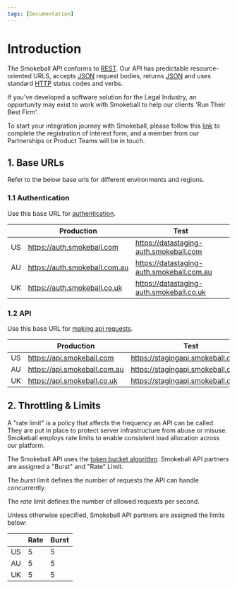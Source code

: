 ```yaml
---
tags: [Documentation]
---
```


# Introduction

The Smokeball API conforms to [REST](https://en.wikipedia.org/wiki/Representational_state_transfer). Our API has predictable resource-oriented URLS, accepts [JSON](https://www.json.org/json-en.html) request bodies, returns [JSON](https://www.json.org/json-en.html) and uses standard [HTTP](https://en.wikipedia.org/wiki/Hypertext_Transfer_Protocol) status codes and verbs.

If you've developed a software solution for the Legal Industry, an opportunity may exist to work with Smokeball to help our clients 'Run Their Best Firm'.

To start your integration journey with Smokeball, please follow this [link](https://smokeball.atlassian.net/servicedesk/customer/portal/3/create/13) to complete the registration of interest form, and a member from our Partnerships or Product Teams will be in touch.

## 1. Base URLs

Refer to the below base urls for different environments and regions.

### 1.1 Authentication

Use this base URL for [authentication](c916c683c136e-authentication).

|    | Production                    | Test                                      |
| -- | ----------------------------- | ----------------------------------------- |
| US | https://auth.smokeball.com    | https://datastaging-auth.smokeball.com    |
| AU | https://auth.smokeball.com.au | https://datastaging-auth.smokeball.com.au |
| UK | https://auth.smokeball.co.uk  | https://datastaging-auth.smokeball.co.uk  |

### 1.2 API

Use this base URL for [making api requests](91f30a1eaee08-making-requests).

|    | Production                   | Test                                |
| -- | ---------------------------- | ----------------------------------- |
| US | https://api.smokeball.com    | https://stagingapi.smokeball.com    |
| AU | https://api.smokeball.com.au | https://stagingapi.smokeball.com.au |
| UK | https://api.smokeball.co.uk  | https://stagingapi.smokeball.co.uk  |

## 2. Throttling & Limits

A "rate limit" is a policy that affects the frequency an API can be called. They are put in place to protect server infrastructure from abuse or misuse. Smokeball employs rate limits to enable consistent load allocation across our platform.

The Smokeball API uses the [token bucket algorithm](https://en.wikipedia.org/wiki/Token_bucket). Smokeball API partners are assigned a "Burst" and "Rate" Limit.

The *burst* limit defines the number of requests the  API can handle concurrently.

The *rate* limit defines the number of allowed requests per second.

Unless otherwise specified, Smokeball API partners are assigned the limits below:

|    | Rate  | Burst |
| -- | ----- | ----- |
| US | 5     | 5     |
| AU | 5     | 5     |
| UK | 5     | 5     |